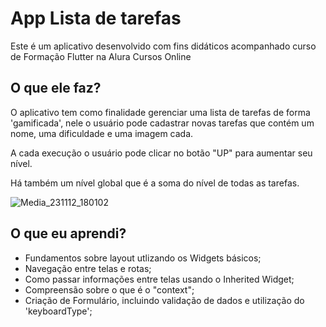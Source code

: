 <h1>App Lista de tarefas</h1>

<p>Este é um aplicativo desenvolvido com fins didáticos acompanhado curso de Formação Flutter na Alura Cursos Online</p>

<h2>O que ele faz?</h2>
<p>O aplicativo tem como finalidade gerenciar uma lista de tarefas de forma 'gamificada',
  nele o usuário pode cadastrar novas tarefas que contém um nome, uma dificuldade e uma imagem cada.</p>
<p>A cada execução o usuário pode clicar no botão "UP" para aumentar seu nível.</p>
<p>Há também um nível global que é a soma do nível de todas as tarefas.</p>

![Media_231112_180102](https://github.com/viniciuspmacedo/flutter_to_do_list/assets/83282287/5ac53766-5f6a-44b0-8d97-aa48ef9ec894)

<h2>O que eu aprendi?</h2>
<ul>
  <li>Fundamentos sobre layout utlizando os Widgets básicos;</li>
  <li>Navegação entre telas e rotas;</li>
  <li>Como passar informações entre telas usando o Inherited Widget;</li>
  <li>Compreensão sobre o que é o "context";</li>
  <li>Criação de Formulário, incluindo validação de dados e utilização do 'keyboardType';</li>
</ul>

